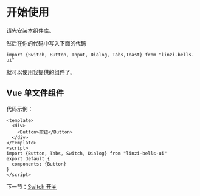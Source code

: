 # 开始使用

请先安装本组件库。

然后在你的代码中写入下面的代码

`import {Switch, Button, Input, Dialog, Tabs,Toast} from "linzi-bells-ui"`

就可以使用我提供的组件了。

## Vue 单文件组件

代码示例：

```
<template>
  <div>
    <Button>按钮</Button>
  </div>
</template>
<script>
import {Button, Tabs, Switch, Dialog} from "linzi-bells-ui"
export default {
  components: {Button}
}
</script>
```

下一节：[Switch 开关](#/doc/switch)